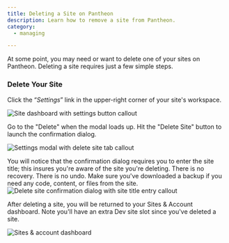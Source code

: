 ```yaml
---
title: Deleting a Site on Pantheon
description: Learn how to remove a site from Pantheon.
category:
  - managing

---
```


At some point, you may need or want to delete one of your sites on Pantheon. Deleting a site requires just a few simple steps.

### Delete Your Site

Click the “_Settings_” link in the upper-right corner of your site's workspace.

![Site dashboard with settings button callout](/source/docs/assets/images/desk_images/259798)

Go to the "Delete" when the modal loads up. Hit the "Delete Site" button to launch the confirmation dialog.

![Settings modal with delete site tab callout](/source/docs/assets/images/desk_images/259800)

You will notice that the confirmation dialog requires you to enter the site title; this insures you're aware of the site you're deleting. There is no recovery. There is no undo. Make sure you've downloaded a backup if you need any code, content, or files from the site.  
 ![Delete site confirmation dialog with site title entry callout](/source/docs/assets/images/desk_images/259805)

After deleting a site, you will be returned to your Sites & Account dashboard. Note you'll have an extra Dev site slot since you've deleted a site.

![Sites & account dashboard](/source/docs/assets/images/desk_images/259808)
